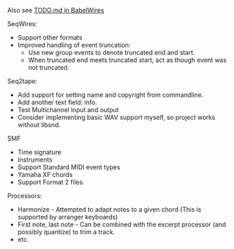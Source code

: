 Also see [TODO.md in BabelWires](https://github.com/Malcohol/BabelWires/blob/main/TODO.md)

SeqWires:
* Support other formats
* Improved handling of event truncation: 
  - Use new group events to denote truncated end and start. 
  - When truncated end meets truncated start, act as though event was not truncated.

Seq2tape:
* Add support for setting name and copyright from commandline.
* Add another text field: info.
* Test Multichannel input and output
* Consider implementing basic WAV support myself, so project works without libsnd.

SMF
* Time signature
* Instruments
* Support Standard MIDI event types
* Yamaha XF chords
* Support Format 2 files.

Processors:
* Harmonize - Attempted to adapt notes to a given chord (This is supported by arranger keyboards)
* First note, last note - Can be combined with the excerpt processor (and possibly quantize) to trim a track.
* etc.
